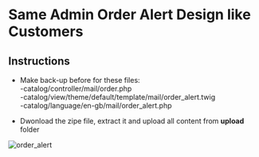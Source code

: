 # Same Admin Order Alert Design like Customers

## Instructions

 - Make back-up before for these files:<br>
    -catalog/controller/mail/order.php<br>
    -catalog/view/theme/default/template/mail/order_alert.twig<br>
    -catalog/language/en-gb/mail/order_alert.php
 
 - Dwonload the zipe file, extract it and upload all content from <b>upload</b> folder
 
 ![order_alert](https://user-images.githubusercontent.com/14251939/209466718-52862de2-006f-4163-85f4-35efe3422f22.png)
